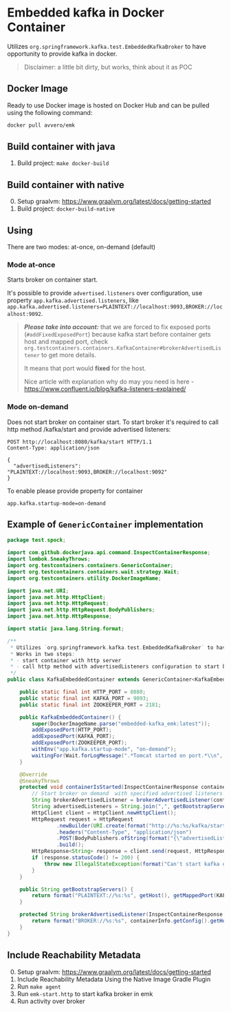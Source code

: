 # Embedded kafka in Docker Container

Utilizes `org.springframework.kafka.test.EmbeddedKafkaBroker` to have opportunity to provide kafka in docker.

> Disclaimer: a little bit dirty, but works, think about it as POC

## Docker Image 

Ready to use Docker image is hosted on Docker Hub and can be pulled using the following command:

```bash
docker pull avvero/emk
```

## Build container with java

1. Build project: `make docker-build`

## Build container with native

0. Setup graalvm: https://www.graalvm.org/latest/docs/getting-started
1. Build project: `docker-build-native`

## Using

There are two modes: at-once, on-demand (default)

### Mode at-once 

Starts broker on container start.

It's possible to provide `advertised.listeners` over configuration, use property `app.kafka.advertised.listeners`, like
```app.kafka.advertised.listeners=PLAINTEXT://localhost:9093,BROKER://localhost:9092```.

> **_Please take into account:_**  that we are forced to fix exposed ports (`#addFixedExposedPort`) because kafka start before
container gets host and mapped port, check `org.testcontainers.containers.KafkaContainer#brokerAdvertisedListener` to
get more details.
>
> It means that port would **fixed** for the host.
> 
> Nice article with explanation why do may you need is here - https://www.confluent.io/blog/kafka-listeners-explained/

### Mode on-demand

Does not start broker on container start. To start broker it's required to call http method /kafka/start and provide
advertised listeners:
```http
POST http://localhost:8080/kafka/start HTTP/1.1
Content-Type: application/json

{
  "advertisedListeners": "PLAINTEXT://localhost:9093,BROKER://localhost:9092"
}
```

To enable please provide property for container
```properties
app.kafka.startup-mode=on-demand
```

## Example of `GenericContainer` implementation

```java
package test.spock;

import com.github.dockerjava.api.command.InspectContainerResponse;
import lombok.SneakyThrows;
import org.testcontainers.containers.GenericContainer;
import org.testcontainers.containers.wait.strategy.Wait;
import org.testcontainers.utility.DockerImageName;

import java.net.URI;
import java.net.http.HttpClient;
import java.net.http.HttpRequest;
import java.net.http.HttpRequest.BodyPublishers;
import java.net.http.HttpResponse;

import static java.lang.String.format;

/**
 * Utilizes `org.springframework.kafka.test.EmbeddedKafkaBroker` to have opportunity to provide kafka in docker.
 * Works in two steps:
 * - start container with http server
 * - call http method with advertisedListeners configuration to start broker
 */
public class KafkaEmbeddedContainer extends GenericContainer<KafkaEmbeddedContainer> {

    public static final int HTTP_PORT = 8080;
    public static final int KAFKA_PORT = 9093;
    public static final int ZOOKEEPER_PORT = 2181;

    public KafkaEmbeddedContainer() {
        super(DockerImageName.parse("embedded-kafka_emk:latest"));
        addExposedPort(HTTP_PORT);
        addExposedPort(KAFKA_PORT);
        addExposedPort(ZOOKEEPER_PORT);
        withEnv("app.kafka.startup-mode", "on-demand");
        waitingFor(Wait.forLogMessage(".*Tomcat started on port.*\\n", 1));
    }

    @Override
    @SneakyThrows
    protected void containerIsStarted(InspectContainerResponse containerInfo) {
        // Start broker on demand  with specified advertised listeners config
        String brokerAdvertisedListener = brokerAdvertisedListener(containerInfo);
        String advertisedListeners = String.join(",", getBootstrapServers(), brokerAdvertisedListener);
        HttpClient client = HttpClient.newHttpClient();
        HttpRequest request = HttpRequest
                .newBuilder(URI.create(format("http://%s:%s/kafka/start", getHost(), getMappedPort(HTTP_PORT))))
                .headers("Content-Type", "application/json")
                .POST(BodyPublishers.ofString(format("{\"advertisedListeners\": \"%s\"}", advertisedListeners)))
                .build();
        HttpResponse<String> response = client.send(request, HttpResponse.BodyHandlers.ofString());
        if (response.statusCode() != 200) {
            throw new IllegalStateException(format("Can't start kafka on demand: http code %s", response.statusCode()));
        }
    }

    public String getBootstrapServers() {
        return format("PLAINTEXT://%s:%s", getHost(), getMappedPort(KAFKA_PORT));
    }

    protected String brokerAdvertisedListener(InspectContainerResponse containerInfo) {
        return format("BROKER://%s:%s", containerInfo.getConfig().getHostName(), "9092");
    }
}
```

## Include Reachability Metadata

0. Setup graalvm: https://www.graalvm.org/latest/docs/getting-started
1. Include Reachability Metadata Using the Native Image Gradle Plugin
2. Run `make agent`
3. Run `emk-start.http` to start kafka broker in emk
4. Run activity over broker